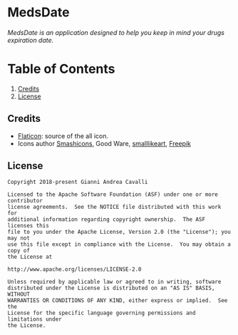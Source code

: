 # MedsDate
###### MedsDate is an application designed to help you keep in mind your drugs expiration date.
# Table of Contents
1. [Credits](#credits)
2. [License](#license)

## Credits
- [Flaticon](https://www.flaticon.com/): source of the all icon.
- Icons author [Smashicons](https://smashicons.com/), Good Ware, [smalllikeart](https://www.flaticon.com/authors/smalllikeart), [Freepik](https://www.freepik.com)

License
-------------
```
Copyright 2018-present Gianni Andrea Cavalli

Licensed to the Apache Software Foundation (ASF) under one or more contributor
license agreements.  See the NOTICE file distributed with this work for
additional information regarding copyright ownership.  The ASF licenses this
file to you under the Apache License, Version 2.0 (the "License"); you may not
use this file except in compliance with the License.  You may obtain a copy of
the License at

http://www.apache.org/licenses/LICENSE-2.0

Unless required by applicable law or agreed to in writing, software
distributed under the License is distributed on an "AS IS" BASIS, WITHOUT
WARRANTIES OR CONDITIONS OF ANY KIND, either express or implied.  See the
License for the specific language governing permissions and limitations under
the License.
```
